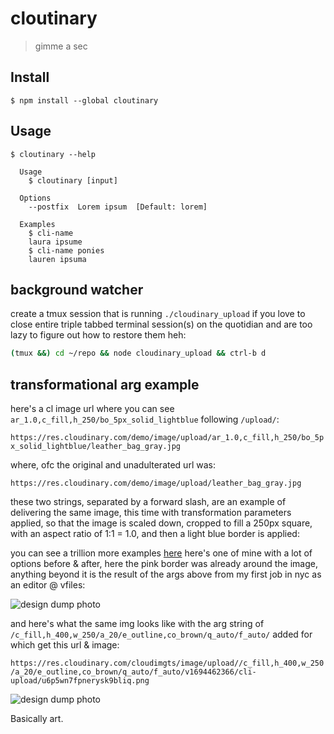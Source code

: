 # cloutinary 

> gimme a sec

## Install

```
$ npm install --global cloutinary 
```

## Usage

```
$ cloutinary --help

  Usage
    $ cloutinary [input]

  Options
    --postfix  Lorem ipsum  [Default: lorem]

  Examples
    $ cli-name
    laura ipsume
    $ cli-name ponies
    lauren ipsuma
```

## background watcher

create a tmux session that is running `./cloudinary_upload` if you love to close entire triple tabbed terminal session(s) on the quotidian and are too lazy to figure out how to restore them heh:

```sh
(tmux &&) cd ~/repo && node cloudinary_upload && ctrl-b d
```

## transformational arg example

here's a cl image url where you can see `ar_1.0,c_fill,h_250/bo_5px_solid_lightblue` following `/upload/`:

`https://res.cloudinary.com/demo/image/upload/ar_1.0,c_fill,h_250/bo_5px_solid_lightblue/leather_bag_gray.jpg`

where, ofc the original and unadulterated url was:

`https://res.cloudinary.com/demo/image/upload/leather_bag_gray.jpg`

these two strings, separated by a forward slash, are an example of delivering the same image, this time with transformation parameters applied, so that the image is scaled down, cropped to fill a 250px square, with an aspect ratio of 1:1 = 1.0, and then a light blue border is applied:

you can see a trillion more examples [here](https://cloudinary.com/documentation/transformation_reference) here's one of mine with a lot of options before & after, here the pink border was already around the image, anything beyond it is the result of the args above from my first job in nyc as an editor @ vfiles:

<img alt="design dump photo" src="https://res.cloudinary.com/cloudimgts/image/upload/v1694462366/cli-upload/u6p5wn7fpnerysk9bliq.png" />

and here's what the same img looks like with the arg string of `/c_fill,h_400,w_250/a_20/e_outline,co_brown/q_auto/f_auto/` added for which get this url & image:

`https://res.cloudinary.com/cloudimgts/image/upload//c_fill,h_400,w_250/a_20/e_outline,co_brown/q_auto/f_auto/v1694462366/cli-upload/u6p5wn7fpnerysk9bliq.png`

<img alt="design dump photo" src="https://res.cloudinary.com/cloudimgts/image/upload/c_fill,q_auto/a_500/e_outline,co_blue/q_auto/f_auto/v1694462366/cli-upload/u6p5wn7fpnerysk9bliq.png" />

Basically art.



